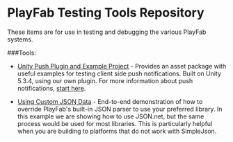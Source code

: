 # PlayFab Testing Tools Repository
 These items are for use in testing and debugging the various PlayFab systems.

###Tools:
  * [Unity Push Plugin and Example Project](/TestingTools/PushNotifications/) - Provides an asset package with useful examples for testing client side push notifications. Built on Unity 5.3.4, using our own plugin. For more information about push notifications, [start here](http://api.playfab.com/docs/push-basics).

  * [Using Custom JSON Data](/TestingTools/CustomJsonParser/) - End-to-end demonstration of how to override PlayFab's built-in JSON parser to use your preferred library. In this example we are showing how to use JSON.net, but the same process would be used for most libraries. This is particularly helpful when you are building to platforms that do not work with SimpleJson. 